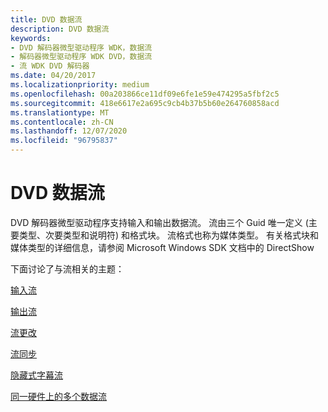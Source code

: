 ```yaml
---
title: DVD 数据流
description: DVD 数据流
keywords:
- DVD 解码器微型驱动程序 WDK，数据流
- 解码器微型驱动程序 WDK DVD，数据流
- 流 WDK DVD 解码器
ms.date: 04/20/2017
ms.localizationpriority: medium
ms.openlocfilehash: 00a203866ce11df09e6fe1e59e474295a5fbf2c5
ms.sourcegitcommit: 418e6617e2a695c9cb4b37b5b60e264760858acd
ms.translationtype: MT
ms.contentlocale: zh-CN
ms.lasthandoff: 12/07/2020
ms.locfileid: "96795837"
---
```

# <a name="dvd-data-streams"></a>DVD 数据流





DVD 解码器微型驱动程序支持输入和输出数据流。 流由三个 Guid 唯一定义 (主要类型、次要类型和说明符) 和格式块。 流格式也称为媒体类型。 有关格式块和媒体类型的详细信息，请参阅 Microsoft Windows SDK 文档中的 DirectShow

下面讨论了与流相关的主题：

[输入流](input-streams.md)

[输出流](output-streams.md)

[流更改](stream-changes.md)

[流同步](stream-synchronization.md)

[隐藏式字幕流](closed-captioning-streams.md)

[同一硬件上的多个数据流](multiple-data-streams-on-the-same-hardware.md)

 

 





